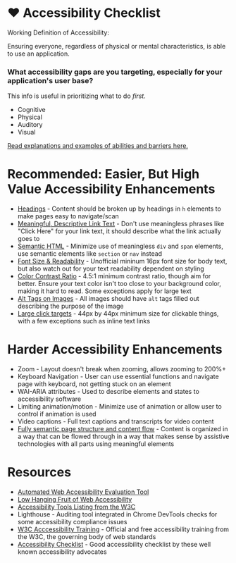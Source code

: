 # :heart: Accessibility Checklist

Working Definition of Accessibility: 

Ensuring everyone, regardless of physical or mental characteristics, is able to use an application.

### What accessibility gaps are you targeting, especially for your application's user base?

This info is useful in prioritizing what to do *first*.

* Cognitive 
* Physical
* Auditory
* Visual

[Read explanations and examples of abilities and barriers here.](https://www.w3.org/WAI/people-use-web/abilities-barriers/)

# Recommended: Easier, But High Value Accessibility Enhancements

* [Headings](https://accessibility.iu.edu/creating-content/web-content/headings.html) - Content should be broken up by headings in `h` elements to make pages easy to navigate/scan
* [Meaningful, Descriptive Link Text](https://webaim.org/techniques/hypertext/link_text) - Don't use meaningless phrases like "Click Here" for your link text, it should describe what the link actually goes to
* [Semantic HTML](https://developer.mozilla.org/en-US/docs/Learn/Accessibility/HTML) - Minimize use of meaningless `div` and `span` elements, use semantic elements like `section` or `nav` instead
* [Font Size & Readability](https://webaim.org/techniques/fonts/) - Unofficial mininum 16px font size for body text, but also watch out for your text readability dependent on styling
* [Color Contrast Ratio](https://webaim.org/articles/contrast/) - 4.5:1 minimum contrast ratio, though aim for better. Ensure your text color isn't too close to your background color, making it hard to read. Some exceptions apply for large text
* [Alt Tags on Images](https://www.w3.org/WAI/tutorials/images/tips/) - All images should have `alt` tags filled out describing the purpose of the image
* [Large click targets](https://www.a11yproject.com/posts/2018-11-21-large-touch-targets) - 44px by 44px minimum size for clickable things, with a few exceptions such as inline text links

# Harder Accessibility Enhancements

* Zoom - Layout doesn't break when zooming, allows zooming to 200%+
* Keyboard Navigation - User can use essential functions and navigate page with keyboard, not getting stuck on an element
* WAI-ARIA attributes - Used to describe elements and states to accessibility software
* Limiting animation/motion - Minimize use of animation or allow user to control if animation is used
* Video captions - Full text captions and transcripts for video content
* [Fully semantic page structure and content flow](https://www.w3.org/TR/UNDERSTANDING-WCAG20/content-structure-separation-sequence.html) - Content is organized in a way that can be flowed through in a way that makes sense by assistive technologies with all parts using meaningful elements

# Resources

* [Automated Web Accessibility Evaluation Tool](https://wave.webaim.org/)
* [Low Hanging Fruit of Web Accessibility](https://kb.rice.edu/page.php?id=93992#fruit)
* [Accessibility Tools Listing from the W3C](https://www.w3.org/WAI/ER/tools/)
* Lighthouse - Auditing tool integrated in Chrome DevTools checks for some accessibility compliance issues
* [W3C Acccessibility Training](https://www.edx.org/course/web-accessibility-introduction) - Official and free accessibility training from the W3C, the governing body of web standards
* [Accessibility Checklist](https://www.a11yproject.com/checklist) - Good accessibility checklist by these well known accessibility advocates
